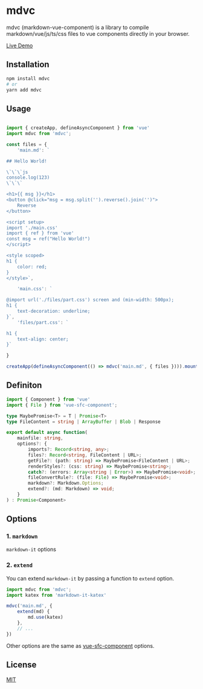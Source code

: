 # mdvc

mdvc (markdown-vue-component) is a library to compile markdown/vue/js/ts/css files to vue components directly in your browser.

[Live Demo](https://stackblitz.com/edit/vitejs-vite-epm8vd?file=mdvc%2Fmain.md)

## Installation

```bash
npm install mdvc
# or
yarn add mdvc
```

## Usage

```js

import { createApp, defineAsyncComponent } from 'vue'
import mdvc from 'mdvc';

const files = {
    'main.md': `

## Hello World!

\`\`\`js
console.log(123)
\`\`\`

<h1>{{ msg }}</h1>
<button @click="msg = msg.split('').reverse().join('')">
    Reverse
</button>

<script setup>
import './main.css'
import { ref } from 'vue'
const msg = ref("Hello World!")
</script>

<style scoped>
h1 {
    color: red;
}
</style>`,

    'main.css': `

@import url('./files/part.css') screen and (min-width: 500px);
h1 {
    text-decoration: underline;
}`,
    'files/part.css': `

h1 {
    text-align: center;
}`

}

createApp(defineAsyncComponent(() => mdvc('main.md', { files }))).mount('#app')

```

## Definiton

```ts
import { Component } from 'vue'
import { File } from 'vue-sfc-component';

type MaybePromise<T> = T | Promise<T>
type FileContent = string | ArrayBuffer | Blob | Response

export default async function(
    mainfile: string,
    options?: {
        imports?: Record<string, any>;
        files?: Record<string, FileContent | URL>;
        getFile?: (path: string) => MaybePromise<FileContent | URL>;
        renderStyles?: (css: string) => MaybePromise<string>;
        catch?: (errors: Array<string | Error>) => MaybePromise<void>;
        fileConvertRule?: (file: File) => MaybePromise<void>;
        markdown?: Markdown.Options;
        extend?: (md: Markdown) => void;
    }
) : Promise<Component>
```

## Options

### 1. `markdown`

`markdown-it` options

### 2. `extend`

You can extend `markdown-it` by passing a function to `extend` option.

```js
import mdvc from 'mdvc';
import katex from 'markdown-it-katex'

mdvc('main.md', {
    extend(md) {
        md.use(katex)
    },
    // ...
})
```

Other options are the same as [vue-sfc-component](https://github.com/YouXam/vue-sfc-component) options.

## License

[MIT](LICENSE)